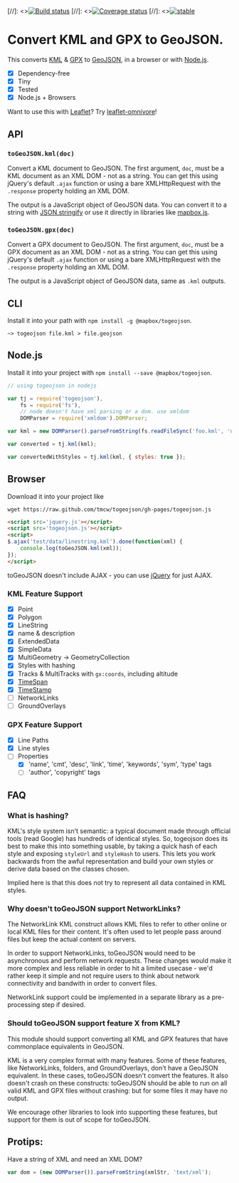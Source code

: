[//]: <>[![Build status](https://img.shields.io/travis/mapbox/togeojson.svg "Build status")](http://travis-ci.org/mapbox/togeojson)
[//]: <>[![Coverage status](https://img.shields.io/coveralls/mapbox/togeojson.svg "Coverage status")](https://coveralls.io/r/mapbox/togeojson)
[//]: <>[![stable](http://badges.github.io/stability-badges/dist/stable.svg)](http://github.com/badges/stability-badges)

# Convert KML and GPX to GeoJSON.

This converts [KML](https://developers.google.com/kml/documentation/) & [GPX](http://www.topografix.com/gpx.asp)
to [GeoJSON](http://www.geojson.org/), in a browser or with [Node.js](http://nodejs.org/).

* [x] Dependency-free
* [x] Tiny
* [x] Tested
* [x] Node.js + Browsers

Want to use this with [Leaflet](http://leafletjs.com/)? Try [leaflet-omnivore](https://github.com/mapbox/leaflet-omnivore)!

## API

### `toGeoJSON.kml(doc)`

Convert a KML document to GeoJSON. The first argument, `doc`, must be a KML
document as an XML DOM - not as a string. You can get this using jQuery's default
`.ajax` function or using a bare XMLHttpRequest with the `.response` property
holding an XML DOM.

The output is a JavaScript object of GeoJSON data. You can convert it to a string
with [JSON.stringify](https://developer.mozilla.org/en-US/docs/Web/JavaScript/Reference/Global_Objects/JSON/stringify)
or use it directly in libraries like [mapbox.js](http://www.mapbox.com/mapbox.js/).

### `toGeoJSON.gpx(doc)`

Convert a GPX document to GeoJSON. The first argument, `doc`, must be a GPX
document as an XML DOM - not as a string. You can get this using jQuery's default
`.ajax` function or using a bare XMLHttpRequest with the `.response` property
holding an XML DOM.

The output is a JavaScript object of GeoJSON data, same as `.kml` outputs.

## CLI

Install it into your path with `npm install -g @mapbox/togeojson`.

```
~> togeojson file.kml > file.geojson
```

## Node.js

Install it into your project with `npm install --save @mapbox/togeojson`.

```javascript
// using togeojson in nodejs

var tj = require('togeojson'),
    fs = require('fs'),
    // node doesn't have xml parsing or a dom. use xmldom
    DOMParser = require('xmldom').DOMParser;

var kml = new DOMParser().parseFromString(fs.readFileSync('foo.kml', 'utf8'));

var converted = tj.kml(kml);

var convertedWithStyles = tj.kml(kml, { styles: true });
```

## Browser

Download it into your project like

    wget https://raw.github.com/tmcw/togeojson/gh-pages/togeojson.js

```html
<script src='jquery.js'></script>
<script src='togeojson.js'></script>
<script>
$.ajax('test/data/linestring.kml').done(function(xml) {
    console.log(toGeoJSON.kml(xml));
});
</script>
```

toGeoJSON doesn't include AJAX - you can use [jQuery](http://jquery.com/) for
just AJAX.

### KML Feature Support

* [x] Point
* [x] Polygon
* [x] LineString
* [x] name & description
* [x] ExtendedData
* [x] SimpleData
* [x] MultiGeometry -> GeometryCollection
* [x] Styles with hashing
* [x] Tracks & MultiTracks with `gx:coords`, including altitude
* [x] [TimeSpan](https://developers.google.com/kml/documentation/kmlreference#timespan)
* [x] [TimeStamp](https://developers.google.com/kml/documentation/kmlreference#timestamp)
* [ ] NetworkLinks
* [ ] GroundOverlays

### GPX Feature Support

* [x] Line Paths
* [x] Line styles
* [ ] Properties
  * [x] 'name', 'cmt', 'desc', 'link', 'time', 'keywords', 'sym', 'type' tags
  * [ ] 'author', 'copyright' tags

## FAQ

### What is hashing?

KML's style system isn't semantic: a typical document made through official tools
(read Google) has hundreds of identical styles. So, togeojson does its best to
make this into something usable, by taking a quick hash of each style and exposing
`styleUrl` and `styleHash` to users. This lets you work backwards from the awful
representation and build your own styles or derive data based on the classes
chosen.

Implied here is that this does not try to represent all data contained in KML
styles.

### Why doesn't toGeoJSON support NetworkLinks?

The NetworkLink KML construct allows KML files to refer to other online
or local KML files for their content. It's often used to let people pass around
files but keep the actual content on servers.

In order to support NetworkLinks, toGeoJSON would need to be asynchronous
and perform network requests. These changes would make it more complex and less
reliable in order to hit a limited usecase - we'd rather keep it simple
and not require users to think about network connectivity and bandwith
in order to convert files.

NetworkLink support could be implemented in a separate library as a pre-processing
step if desired.

### Should toGeoJSON support feature X from KML?

This module should support converting all KML and GPX features that have commonplace
equivalents in GeoJSON.

KML is a very complex format with many features. Some of these features, like NetworkLinks,
folders, and GroundOverlays, don't have a GeoJSON equivalent. In these cases,
toGeoJSON doesn't convert the features. It also doesn't crash on these constructs:
toGeoJSON should be able to run on all valid KML and GPX files without crashing:
but for some files it may have no output.

We encourage other libraries to look into supporting these features, but
support for them is out of scope for toGeoJSON.

## Protips:

Have a string of XML and need an XML DOM?

```js
var dom = (new DOMParser()).parseFromString(xmlStr, 'text/xml');
```